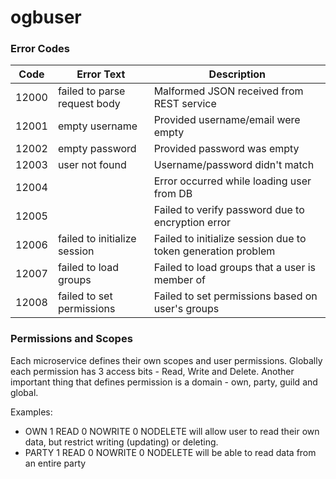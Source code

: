 # ogbuser



### Error Codes
| Code  | Error Text                   | Description                                                  |
|-------|------------------------------|--------------------------------------------------------------|
| 12000 | failed to parse request body | Malformed JSON received from REST service                    |
| 12001 | empty username               | Provided username/email were empty                           |
| 12002 | empty password               | Provided password was empty                                  |
| 12003 | user not found               | Username/password didn't match                               |
| 12004 | <dynamic>                    | Error occurred while loading user from DB                    |
| 12005 | <dynamic>                    | Failed to verify password due to encryption error            |
| 12006 | failed to initialize session | Failed to initialize session due to token generation problem |
| 12007 | failed to load groups        | Failed to load groups that a user is member of               |
| 12008 | failed to set permissions    | Failed to set permissions based on user's groups             |


### Permissions and Scopes
Each microservice defines their own scopes and user permissions. Globally
each permission has 3 access bits - Read, Write and Delete. Another important thing 
that defines permission is a domain - own, party, guild and global. 

Examples:
* OWN 1 READ 0 NOWRITE 0 NODELETE will allow user to read their own
data, but restrict writing (updating) or deleting.
* PARTY 1 READ 0 NOWRITE 0 NODELETE will be able to read data from an 
entire party